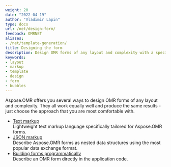 ```yaml
---
weight: 20
date: "2022-04-19"
author: "Vladimir Lapin"
type: docs
url: /net/design-form/
feedback: OMRNET
aliases:
- /net/template-generation/
title: Designing the form
description: Design OMR forms of any layout and complexity with a specialized markup language or programmatically.
keywords:
- layout
- markup
- template
- design
- form
- bubbles
---
```


Aspose.OMR offers you several ways to design OMR forms of any layout and complexity. They all work equally well and produce the same results - just choose the approach that you are most comfortable with.

- [Text markup](/omr/net/txt-markup/)  
  Lightweight text markup language specifically tailored for Aspose.OMR forms.
- [JSON markup](/omr/net/json-markup/)  
  Describe Aspose.OMR forms as nested data structures using the most popular data exchange format.
- [Building forms programmatically](/omr/net/programmatic-layout/)  
  Describe an OMR form directly in the application code.
